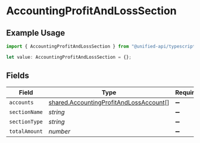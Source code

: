 # AccountingProfitAndLossSection

## Example Usage

```typescript
import { AccountingProfitAndLossSection } from "@unified-api/typescript-sdk/sdk/models/shared";

let value: AccountingProfitAndLossSection = {};
```

## Fields

| Field                                                                                                   | Type                                                                                                    | Required                                                                                                | Description                                                                                             |
| ------------------------------------------------------------------------------------------------------- | ------------------------------------------------------------------------------------------------------- | ------------------------------------------------------------------------------------------------------- | ------------------------------------------------------------------------------------------------------- |
| `accounts`                                                                                              | [shared.AccountingProfitAndLossAccount](../../../sdk/models/shared/accountingprofitandlossaccount.md)[] | :heavy_minus_sign:                                                                                      | N/A                                                                                                     |
| `sectionName`                                                                                           | *string*                                                                                                | :heavy_minus_sign:                                                                                      | N/A                                                                                                     |
| `sectionType`                                                                                           | *string*                                                                                                | :heavy_minus_sign:                                                                                      | N/A                                                                                                     |
| `totalAmount`                                                                                           | *number*                                                                                                | :heavy_minus_sign:                                                                                      | N/A                                                                                                     |